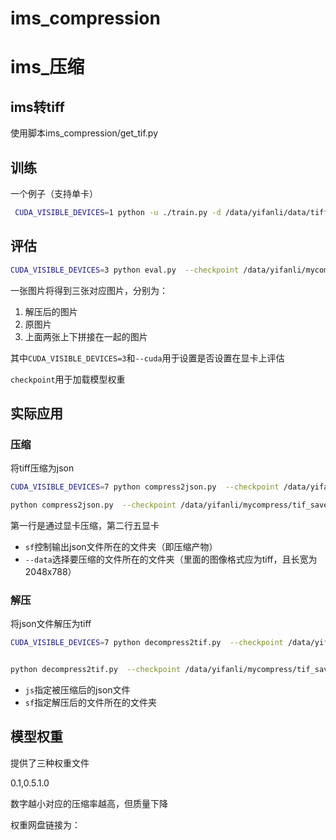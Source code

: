 # ims_compression
# ims_压缩

## ims转tiff

使用脚本ims_compression/get_tif.py

## 训练

一个例子（支持单卡）

```bash
 CUDA_VISIBLE_DEVICES=1 python -u ./train.py -d /data/yifanli/data/tiff --cuda --N 128 --lambda 0.05 --epochs 100  --batch-size 16 --save_path ./cm_save/tiff --save  --checkpoint /data/yifanli/mycompress/cm_save/lambda_0.01/0.01checkpoint_best.pth.tar --learning-rate 1e-5 --lr_epoch 45 48
```

## 评估

```bash
CUDA_VISIBLE_DEVICES=3 python eval.py  --checkpoint /data/yifanli/mycompress/tif_save/1.0checkpoint_best.pth.tar  --data /data/yifanli/data/tiff/test --cuda  --real
```

一张图片将得到三张对应图片，分别为：

1. 解压后的图片
2. 原图片
3. 上面两张上下拼接在一起的图片

其中`CUDA_VISIBLE_DEVICES=3`和`--cuda`用于设置是否设置在显卡上评估

`checkpoint`用于加载模型权重

## 实际应用

### 压缩

将tiff压缩为json

```bash
CUDA_VISIBLE_DEVICES=7 python compress2json.py  --checkpoint /data/yifanli/mycompress/tif_save/0.1checkpoint_best.pth.tar  --data /data/yifanli/mycompress/ddebug  --sf /data/yifanli/mycompress/jsons --cuda

python compress2json.py  --checkpoint /data/yifanli/mycompress/tif_save/0.1checkpoint_best.pth.tar  --data /data/yifanli/mycompress/ddebug  --sf /data/yifanli/ims_compression/jsons
```

第一行是通过显卡压缩，第二行五显卡

- `sf`控制输出json文件所在的文件夹（即压缩产物）
- `--data`选择要压缩的文件所在的文件夹（里面的图像格式应为tiff，且长宽为2048x788）

### 解压

将json文件解压为tiff

```bash
CUDA_VISIBLE_DEVICES=7 python decompress2tif.py  --checkpoint /data/yifanli/mycompress/tif_save/0.1checkpoint_best.pth.tar  --js /data/yifanli/ims_compression/jsons/compressed.json   --sf /data/yifanli/ims_compression/decompress   --cuda


python decompress2tif.py  --checkpoint /data/yifanli/mycompress/tif_save/0.1checkpoint_best.pth.tar  --js /data/yifanli/ims_compression/jsons/compressed.json   --sf /data/yifanli/ims_compression/decompress
```

- `js`指定被压缩后的json文件
- `sf`指定解压后的文件所在的文件夹

## 模型权重

提供了三种权重文件

0.1,0.5.1.0

数字越小对应的压缩率越高，但质量下降

权重网盘链接为：

